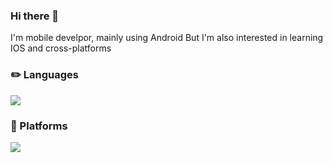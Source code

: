 ### Hi there 👋
I'm mobile develpor, mainly using Android
But I'm also interested in learning IOS and cross-platforms


### ✏️ Languages
<p>
  <img src="https://img.shields.io/badge/Android-3DDC84?style=flat-square&logo=Android&logoColor=white"/>
</p>

### 🚉 Platforms
<p>
  <img src="https://img.shields.io/badge/Kotlin-7F52FF?style=flat-square&logo=Kotlin&logoColor=black"/> 
</p>



<!--
**creativeduck/creativeduck** is a ✨ _special_ ✨ repository because its `README.md` (this file) appears on your GitHub profile.

Here are some ideas to get you started:

- 🔭 I’m currently working on ...
- 🌱 I’m currently learning ...
- 👯 I’m looking to collaborate on ...
- 🤔 I’m looking for help with ...
- 💬 Ask me about ...
- 📫 How to reach me: ...
- 😄 Pronouns: ...
- ⚡ Fun fact: ...
-->
